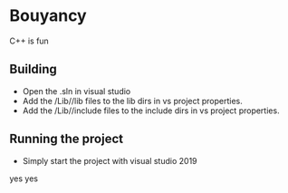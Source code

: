 # Bouyancy
C++ is fun

## Building

- Open the .sln in visual studio
- Add the /Lib/<library>/lib files to the lib dirs in vs project properties.
- Add the /Lib/<library>/include files to the include dirs in vs project properties.

## Running the project

- Simply start the project with visual studio 2019

yes
yes
